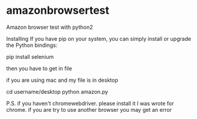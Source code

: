 # amazonbrowsertest
Amazon browser test with python2

Installing
If you have pip on your system, you can simply install or upgrade the Python bindings:

pip install selenium

then you have to get in file

if you are using mac and my file is in desktop

cd username/desktop
python amazon.py

P.S.
  if you haven't chromewebdriver. please install it
  I was wrote for chrome. if you are try to use another browser you may get an error

